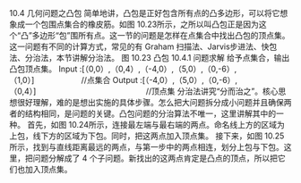 
10.4 几何问题之凸包
简单地讲，凸包是正好包含所有点的凸多边形，可以将它想象成一个包围点集合的橡皮筋。如图 10.23所示，之所以叫凸包正是因为这个“凸”多边形“包”围所有点。这一节的问题是怎样在点集合中找出凸包的顶点集。这一问题有不同的计算方式，常见的有 Graham 扫描法、Jarvis步进法、快包法、分治法，本节讲解分治法。
图 10.23 凸包
10.4.1 问题求解
给予点集合，输出凸包顶点集。
Input :[（0,0）,（0,4）,（-4,0）,（5,0）,（0,-6）,（1,0）]　　　　　　//点集合
Output :[（-4,0）,（5,0）,（0,-6）,（0,4）]　　　　　　　　　　　　　　//顶点集
分治法讲究“分而治之”。核心思想很好理解，难的是想出实施的具体步骤。怎么把大问题拆分成小问题并且确保两者的结构相同，是问题的关键。凸包问题的分治算法不唯一，这里讲解其中的一种。
首先，如图 10.24所示，连接最左端与最右端的两点。命名线上方的区域为上包，线下方的区域为下包。同时，把这两点加入顶点集。
接下来，如图 10.25所示，找到与直线距离最远的两点，与第一步中的两点相连，划分上包与下包。这里，把问题分解成了 4 个子问题。新找出的这两点肯定是凸点的顶点，所以把它们也加入顶点集。
